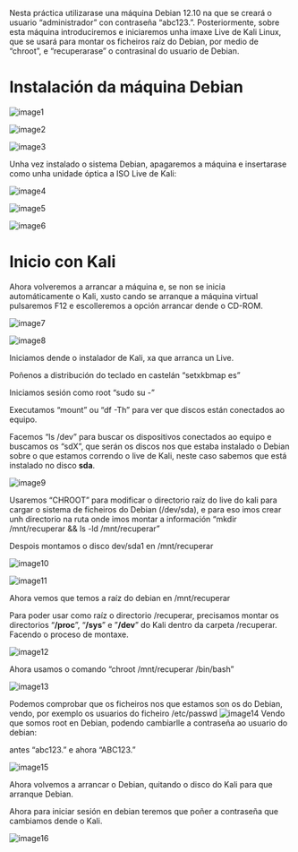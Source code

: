Nesta práctica utilizarase una máquina Debian 12.10 na que se creará o usuario “administrador” con contraseña “abc123.”. Posteriormente, sobre esta máquina introduciremos e iniciaremos unha imaxe Live de Kali Linux, que se usará para montar os ficheiros raíz do Debian, por medio de “chroot”,  e “recuperarase” o contrasinal do usuario de Debian.  

# Instalación da máquina Debian  

![image1](images/image1.png)

![image2](images/image2.png)

![image3](images/image3.png)

Unha vez instalado o sistema Debian, apagaremos a máquina e insertarase como unha unidade óptica a ISO Live de Kali:  

![image4](images/image4.png)  

![image5](images/image5.png)  

![image6](images/image6.png)  

# Inicio con Kali  

Ahora volveremos a arrancar a máquina e, se non se inicia automáticamente o Kali, xusto cando se arranque a máquina virtual pulsaremos F12 e escolleremos a opción arrancar dende o CD-ROM.  

![image7](images/image7.png)  

![image8](images/image8.png)  

Iniciamos dende o instalador de Kali, xa que arranca un Live.  

Poñenos a distribución do teclado en castelán “setxkbmap es”  

Iniciamos sesión como root “sudo su \-”  

Executamos “mount” ou “df \-Th” para ver que discos están conectados ao equipo.  

Facemos “ls /dev” para buscar os dispositivos conectados ao equipo e buscamos os “sdX”, que serán os discos nos que estaba instalado o Debian sobre o que estamos correndo o live de Kali, neste caso sabemos que está instalado no disco **sda**.  

![image9](images/image9.png)

Usaremos “CHROOT” para modificar o directorio raíz do live do kali para cargar o sistema de ficheiros do Debian (/dev/sda), e para eso imos crear unh directorio na ruta onde imos montar a información “mkdir /mnt/recuperar && ls \-ld /mnt/recuperar”  

Despois montamos o disco dev/sda1 en /mnt/recuperar  

![image10](images/image10.png)  

![image11](images/image11.png)

Ahora vemos que temos a raíz do debian en /mnt/recuperar  

Para poder usar como raíz o directorio /recuperar, precisamos montar os directorios “**/proc**”, “**/sys**” e ”**/dev**” do Kali dentro da carpeta /recuperar. Facendo o proceso de montaxe.  

![image12](images/image12.png)

Ahora usamos o comando “chroot /mnt/recuperar /bin/bash”  

![image13](images/image13.png)

Podemos comprobar que os ficheiros nos que estamos son os do Debian, vendo, por exemplo os usuarios do ficheiro /etc/passwd
![image14](images/image14.png)
Vendo que somos root en Debian, podendo cambiarlle a contraseña ao usuario do debian:

antes “abc123.” e ahora “ABC123.”  

![image15](images/image15.png)

Ahora volvemos a arrancar o Debian, quitando o disco do Kali para que arranque Debian.  

Ahora para iniciar sesión en debian teremos que poñer a contraseña que cambiamos dende o Kali.  

![image16](images/image16.png)